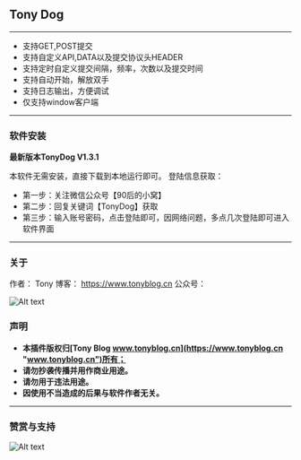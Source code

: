 ## Tony Dog 

---
- 支持GET,POST提交
- 支持自定义API,DATA以及提交协议头HEADER
- 支持定时自定义提交间隔，频率，次数以及提交时间
- 支持自动开始，解放双手
- 支持日志输出，方便调试
- 仅支持window客户端

---
### 软件安装
**最新版本TonyDog V1.3.1**

本软件无需安装，直接下载到本地运行即可。
登陆信息获取：
- 第一步：关注微信公众号【90后的小窝】
- 第二步：回复关键词【TonyDog】获取
- 第三步：输入账号密码，点击登陆即可，因网络问题，多点几次登陆即可进入软件界面


---
### 关于

作者： Tony
博客： https://www.tonyblog.cn
公众号：

![Alt text](https://www.tonyblog.cn/uploads/onlineUpload/20180117_81914.jpg?raw=true "Tony Wechat")

### 声明

- **本插件版权归[Tony Blog www.tonyblog.cn](https://www.tonyblog.cn "www.tonyblog.cn")所有；**
- **请勿抄袭传播并用作商业用途。**
- **请勿用于违法用途。**
- **因使用不当造成的后果与软件作者无关。**

---
### 赞赏与支持

![Alt text](https://www.tonyblog.cn/default/images/rewards.png?raw=true "Tony Wechat")
